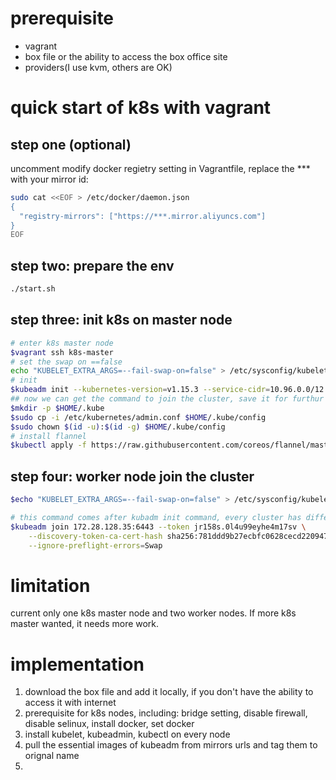 # prerequisite

* vagrant
* box file or the ability to access the box office site
* providers(I use kvm, others are OK)

# quick start of k8s with vagrant

## step one (optional)
uncomment modify docker regietry setting in  Vagrantfile, replace the *** with your mirror id:
``` bash
sudo cat <<EOF > /etc/docker/daemon.json
{
  "registry-mirrors": ["https://***.mirror.aliyuncs.com"]
}
EOF
```

## step two: prepare the env
``` bash
./start.sh
```

## step three: init k8s on master node
``` bash
# enter k8s master node
$vagrant ssh k8s-master
# set the swap on ==false
echo "KUBELET_EXTRA_ARGS=--fail-swap-on=false" > /etc/sysconfig/kubelet 
# init
$kubeadm init --kubernetes-version=v1.15.3 --service-cidr=10.96.0.0/12 --pod-network-cidr=10.244.0.0/16 --ignore-preflight-errors=Swap
## now we can get the command to join the cluster, save it for furthur use
$mkdir -p $HOME/.kube
$sudo cp -i /etc/kubernetes/admin.conf $HOME/.kube/config
$sudo chown $(id -u):$(id -g) $HOME/.kube/config
# install flannel
$kubectl apply -f https://raw.githubusercontent.com/coreos/flannel/master/Documentation/kube-flannel.yml
```
## step four: worker node join the cluster
``` bash
$echo "KUBELET_EXTRA_ARGS=--fail-swap-on=false" > /etc/sysconfig/kubelet 

# this command comes after kubadm init command, every cluster has different token and sha256
$kubeadm join 172.28.128.35:6443 --token jr158s.0l4u99eyhe4m17sv \
    --discovery-token-ca-cert-hash sha256:781ddd9b27ecbfc0628cecd22094721471b5838199c1820f61a47af01af10f4f \
    --ignore-preflight-errors=Swap
```


# limitation
current only one k8s master node and two worker nodes. If more k8s master wanted, it needs more work.

# implementation

1. download the box file and add it locally, if you don't have the ability to access it with internet
2. prerequisite for k8s nodes, including: bridge setting, disable firewall, disable selinux, install docker, set docker
3. install kubelet, kubeadmin, kubectl on every node
4. pull the essential images of kubeadm from mirrors urls and tag them to orignal name
5.  